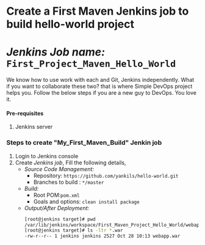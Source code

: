 # Create a First Maven Jenkins job to build hello-world project 
# *Jenkins Job name:* `First_Project_Maven_Hello_World`

We know how to use work with each and Git, Jenkins independently. What if you want to collaborate these two? that is where Simple DevOps project helps you. Follow the below steps if you are a new guy to DevOps. You love it. 


#### Pre-requisites

1. Jenkins server 


### Steps to create "My_First_Maven_Build" Jenkin job
1. Login to Jenkins console
1. Create *Jenkins job*, Fill the following details,
   - *Source Code Management:*
      - Repository: `https://github.com/yankils/hello-world.git`
      - Branches to build : `*/master`  
   - *Build:*
     - Root POM:`pom.xml`
     - Goals and options: `clean install package`
   - *Output/After Deployment:*
      ```sh
      [root@jenkins target]# pwd
      /var/lib/jenkins/workspace/First_Maven_Project_Hello_World/webapp/target
      [root@jenkins target]# ls -ltr *.war
      -rw-r--r-- 1 jenkins jenkins 2527 Oct 28 10:13 webapp.war
      ```
